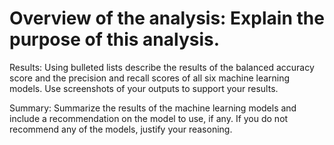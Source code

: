 # Overview of the analysis: Explain the purpose of this analysis.

Results: Using bulleted lists describe the results of the balanced accuracy score and the precision and recall scores of all six machine learning models. Use screenshots of your outputs to support your results.

Summary: Summarize the results of the machine learning models and include a recommendation on the model to use, if any. If you do not recommend any of the models, justify your reasoning.

